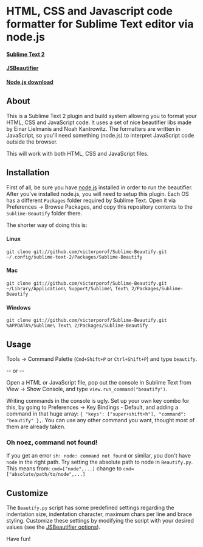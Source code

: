 # HTML, CSS and Javascript code formatter for Sublime Text editor via node.js
#### [Sublime Text 2](http://www.sublimetext.com/2)
#### [JSBeautifier](http://jsbeautifier.org/)
#### [Node.js download](http://nodejs.org/#download)

## About
This is a Sublime Text 2 plugin and build system allowing you to format your HTML, CSS and JavaScript code. It uses a set of nice beautifier libs made by Einar Lielmanis and Noah Kantrowitz. The formatters are written in JavaScript, so you'll need something (node.js) to interpret JavaScript code outside the browser.

This will work with both HTML, CSS and JavaScript files.

## Installation
First of all, be sure you have [node.js](http://nodejs.org/#download) installed in order to run the beautifier. After you've installed node.js, you will need to setup this plugin.
Each OS has a different `Packages` folder required by Sublime Text. Open it via Preferences -> Browse Packages, and copy this repository contents to the `Sublime-Beautify` folder there.

The shorter way of doing this is:
#### Linux
`git clone git://github.com/victorporof/Sublime-Beautify.git ~/.config/sublime-text-2/Packages/Sublime-Beautify`

#### Mac
`git clone git://github.com/victorporof/Sublime-Beautify.git ~/Library/Application\ Support/Sublime\ Text\ 2/Packages/Sublime-Beautify`

#### Windows
`git clone git://github.com/victorporof/Sublime-Beautify.git %APPDATA%/Sublime\ Text\ 2/Packages/Sublime-Beautify`


## Usage
Tools -> Command Palette (`Cmd+Shift+P` or `Ctrl+Shift+P`) and type `beautify`.

-- or --

Open a HTML or JavaScript file, pop out the console in Sublime Text from View -> Show Console, and type `view.run_command("beautify")`.

Writing commands in the console is ugly. Set up your own key combo for this, by going to Preferences -> Key Bindings - Default, and adding a command in that huge array: `{ "keys": ["super+shift+h"], "command": "beautify" },`. You can use any other command you want, thought most of them are already taken.

### Oh noez, command not found!
If you get an error `sh: node: command not found` or similar, you don't have `node` in the right path. Try setting the absolute path to node in `Beautify.py`.
This means from:
`cmd=["node",...]`
change to
`cmd=["absolute/path/to/node",...]`

## Customize
The `Beautify.py` script has some predefined settings regarding the indentation size, indentation character, maximum chars per line and brace styling. Customize these settings by modifying the script with your desired values (see the [JSBeautifier options](https://github.com/einars/js-beautify/blob/master/beautify-html.js)).

Have fun!
